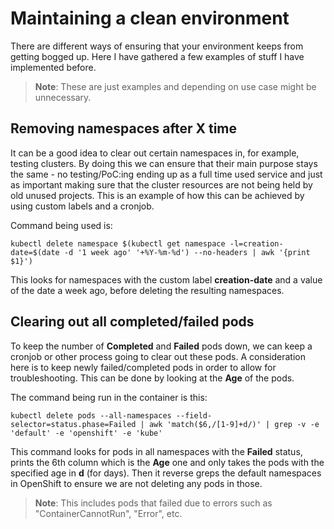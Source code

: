 Maintaining a clean environment
=========
There are different ways of ensuring that your environment keeps from getting bogged up. Here I have gathered a few examples of stuff I have implemented before.

> **Note**: These are just examples and depending on use case might be unnecessary.


Removing namespaces after X time
------------
It can be a good idea to clear out certain namespaces in, for example, testing clusters. By doing this we can ensure that their main purpose stays the same - no testing/PoC:ing ending up as a full time used service and just as important making sure that the cluster resources are not being held by old unused projects. This is an example of how this can be achieved by using custom labels and a cronjob.

Command being used is:

`kubectl delete namespace $(kubectl get namespace -l=creation-date=$(date -d '1 week ago' '+%Y-%m-%d') --no-headers | awk '{print $1}')`

This looks for namespaces with the custom label **creation-date** and a value of the date a week ago, before deleting the resulting namespaces.


Clearing out all completed/failed pods
------------
To keep the number of **Completed** and **Failed** pods down, we can keep a cronjob or other process going to clear out these pods. A consideration here is to keep newly failed/completed pods in order to allow for troubleshooting. This can be done by looking at the **Age** of the pods.

The command being run in the container is this:

`kubectl delete pods --all-namespaces --field-selector=status.phase=Failed | awk 'match($6,/[1-9]+d/)' | grep -v -e 'default' -e 'openshift' -e 'kube'`

This command looks for pods in all namespaces with the **Failed** status, prints the 6th column which is the **Age** one and only takes the pods with the specified age in **d** (for days). Then it reverse greps the default namespaces in OpenShift to ensure we are not deleting any pods in those. 

> **Note**: This includes pods that failed due to errors such as "ContainerCannotRun", "Error", etc.